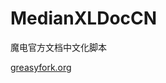 # MedianXLDocCN
魔电官方文档中文化脚本

[greasyfork.org](https://greasyfork.org/en/scripts/383113-%E9%AD%94%E7%94%B5%E5%AE%98%E7%BD%91%E6%96%87%E6%A1%A3%E4%B8%AD%E6%96%87%E5%8C%96%E8%84%9A%E6%9C%AC)
